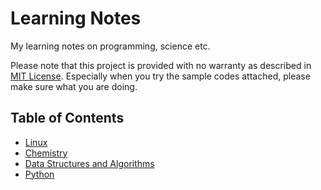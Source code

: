 # Learning Notes

My learning notes on programming, science etc.

Please note that this project is provided with no warranty as described in [MIT License](LICENSE).
Especially when you try the sample codes attached, please make sure what you are doing. 

## Table of Contents

- [Linux](Linux.md)
- [Chemistry](Chemistry.md)
- [Data Structures and Algorithms](Algorithm.md)
- [Python](Python.md)
